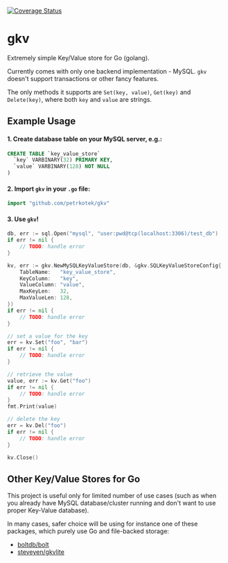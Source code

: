 [![Coverage Status](https://coveralls.io/repos/petrkotek/gkv/badge.svg?branch=master&service=github)](https://coveralls.io/github/petrkotek/gkv?branch=master)

# gkv
Extremely simple Key/Value store for Go (golang).

Currently comes with only one backend implementation - MySQL. `gkv` doesn't support transactions or other fancy features.

The only methods it supports are `Set(key, value)`, `Get(key)` and `Delete(key)`, where both `key` and `value` are strings. 
 
## Example Usage
#### 1. Create database table on your MySQL server, e.g.:
```sql
CREATE TABLE `key_value_store`
  `key` VARBINARY(32) PRIMARY KEY,
  `value` VARBINARY(128) NOT NULL
)
```

#### 2. Import `gkv` in your `.go` file:
```go
import "github.com/petrkotek/gkv"
```

#### 3. Use `gkv`!
```go
db, err := sql.Open("mysql", "user:pwd@tcp(localhost:3306)/test_db")
if err != nil {
    // TODO: handle error
}

kv, err := gkv.NewMySQLKeyValueStore(db, &gkv.SQLKeyValueStoreConfig{
    TableName:   "key_value_store",
    KeyColumn:   "key",
    ValueColumn: "value",
    MaxKeyLen:   32,
    MaxValueLen: 128,
})
if err != nil {
    // TODO: handle error
}

// set a value for the key
err = kv.Set("foo", "bar")
if err != nil {
    // TODO: handle error
}

// retrieve the value
value, err := kv.Get("foo")
if err != nil {
    // TODO: handle error
}
fmt.Print(value)

// delete the key
err = kv.Del("foo")
if err != nil {
    // TODO: handle error
}

kv.Close()
```

## Other Key/Value Stores for Go
This project is useful only for limited number of use cases (such as when you already have MySQL database/cluster running and don't want to use proper Key-Value database).
 
In many cases, safer choice will be using for instance one of these packages, which purely use Go and file-backed storage:

* [boltdb/bolt](https://github.com/boltdb/bolt)
* [steveyen/gkvlite](https://github.com/steveyen/gkvlite)
